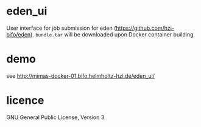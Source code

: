 # eden_ui
User interface for job submission for eden (https://github.com/hzi-bifo/eden). `bundle.tar` will be downloaded upon Docker container building.

# demo

see http://mimas-docker-01.bifo.helmholtz-hzi.de/eden_ui/

# licence
GNU General Public License, Version 3
